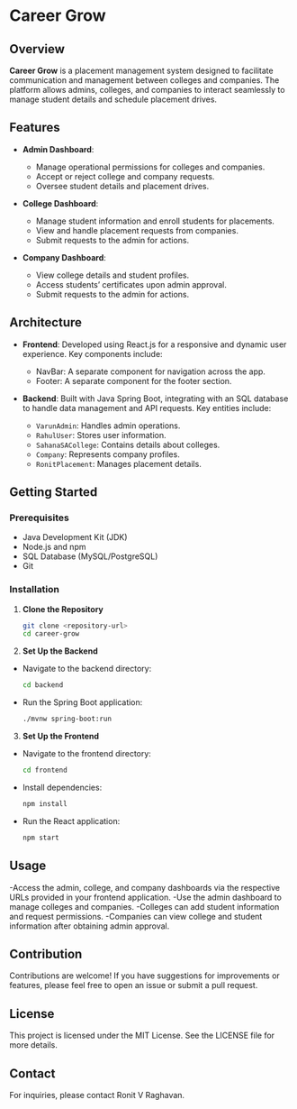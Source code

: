 # Career Grow

## Overview
**Career Grow** is a placement management system designed to facilitate communication and management between colleges and companies. The platform allows admins, colleges, and companies to interact seamlessly to manage student details and schedule placement drives.

## Features
- **Admin Dashboard**: 
  - Manage operational permissions for colleges and companies.
  - Accept or reject college and company requests.
  - Oversee student details and placement drives.
  
- **College Dashboard**: 
  - Manage student information and enroll students for placements.
  - View and handle placement requests from companies.
  - Submit requests to the admin for actions.

- **Company Dashboard**: 
  - View college details and student profiles.
  - Access students’ certificates upon admin approval.
  - Submit requests to the admin for actions.

## Architecture
- **Frontend**: Developed using React.js for a responsive and dynamic user experience. Key components include:
  - NavBar: A separate component for navigation across the app.
  - Footer: A separate component for the footer section.
  
- **Backend**: Built with Java Spring Boot, integrating with an SQL database to handle data management and API requests. Key entities include:
  - `VarunAdmin`: Handles admin operations.
  - `RahulUser`: Stores user information.
  - `SahanaSACollege`: Contains details about colleges.
  - `Company`: Represents company profiles.
  - `RonitPlacement`: Manages placement details.

## Getting Started

### Prerequisites
- Java Development Kit (JDK)
- Node.js and npm
- SQL Database (MySQL/PostgreSQL)
- Git

### Installation

1. **Clone the Repository**
   ```bash
   git clone <repository-url>
   cd career-grow

2. **Set Up the Backend**

- Navigate to the backend directory:
    ```bash
    cd backend
    ```
- Run the Spring Boot application:
    ```bash
    ./mvnw spring-boot:run
    ```

3. **Set Up the Frontend**

- Navigate to the frontend directory:
    ```bash
    cd frontend
    ```

- Install dependencies:
    ```bash
    npm install
    ```

- Run the React application:
    ```bash
    npm start
    ```

## Usage
-Access the admin, college, and company dashboards via the respective URLs provided in your frontend application.
-Use the admin dashboard to manage colleges and companies.
-Colleges can add student information and request permissions.
-Companies can view college and student information after obtaining admin approval.

## Contribution
Contributions are welcome! If you have suggestions for improvements or features, please feel free to open an issue or submit a pull request.

## License
This project is licensed under the MIT License. See the LICENSE file for more details.

## Contact
For inquiries, please contact Ronit V Raghavan.
